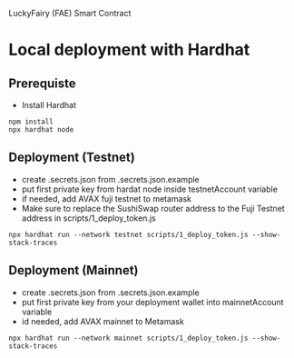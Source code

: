 LuckyFairy (FAE) Smart Contract

# Local deployment with Hardhat

## Prerequiste 
* Install Hardhat
```
npm install
npx hardhat node
```

## Deployment (Testnet)

* create .secrets.json from .secrets.json.example
* put first private key from hardat node inside testnetAccount variable
* if needed, add AVAX fuji testnet to metamask
* Make sure to replace the SushiSwap router address to the Fuji Testnet address in scripts/1_deploy_token.js

```
npx hardhat run --network testnet scripts/1_deploy_token.js --show-stack-traces
```

## Deployment (Mainnet)

* create .secrets.json from .secrets.json.example
* put first private key from your deployment wallet into mainnetAccount variable
* id needed, add AVAX mainnet to Metamask

```
npx hardhat run --network mainnet scripts/1_deploy_token.js --show-stack-traces
```